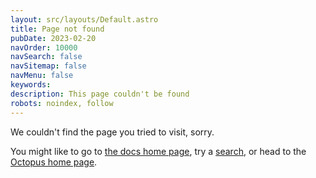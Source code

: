 ```yaml
---
layout: src/layouts/Default.astro
title: Page not found
pubDate: 2023-02-20
navOrder: 10000
navSearch: false
navSitemap: false
navMenu: false
keywords: 
description: This page couldn't be found
robots: noindex, follow
---
```


We couldn't find the page you tried to visit, sorry.

You might like to go to [the docs home page](https://yamldoc.liuyan.wang/docs), try a [search](https://yamldoc.liuyan.wang/docs/search), or head to the [Octopus home page](https://yamldoc.liuyan.wang).